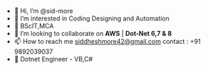 - 👋 Hi, I’m @sid-more
- 👀 I’m interested in Coding Designing and Automation
- 🌱 BScIT,MCA 
- 💞️ I’m looking to collaborate on **AWS** | **Dot-Net 6,7 & 8**
- 📫 How to reach me siddheshmore42@gmail.com contact : +91 9892039037
- 👾 Dotnet Engineer - VB,C#

<!---
sid-more/sid-more is a ✨ special ✨ repository because its `README.md` (this file) appears on your GitHub profile.
You can click the Preview link to take a look at your changes.
--->
